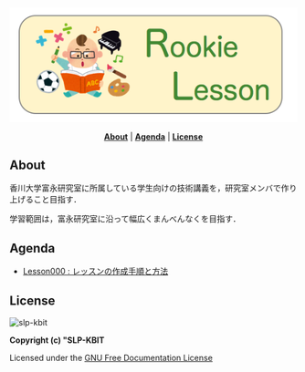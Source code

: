 
<div name="top" align="center">
  <img
    src="./.github/logo.png"
    alt="logo"
  />
</div>

<p align="center">
  <b><a href="#about">About</a></b>
  |
  <b><a href="#agenda">Agenda</a></b>
  |
  <b><a href="#license">License</a></b>
</p> 

About
---

香川大学富永研究室に所属している学生向けの技術講義を，研究室メンバで作り上げること目指す．

学習範囲は，富永研究室に沿って幅広くまんべんなくを目指す．

Agenda
---

- [Lesson000 : レッスンの作成手順と方法](./lesson000)

License
---

![slp-kbit](https://avatars3.githubusercontent.com/u/7514241?v=3&s=100)

**Copyright (c) "SLP-KBIT**

Licensed under the [GNU Free Documentation License](./LICENSE.txt)
